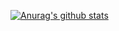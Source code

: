 [![Anurag's github stats](https://github-readme-stats.vercel.app/api?username=uri010)](https://github.com/anuraghazra/github-readme-stats)
